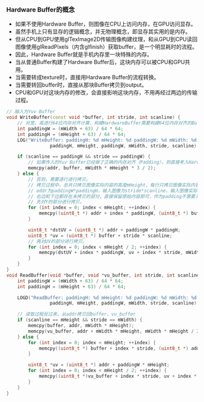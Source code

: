 ### Hardware Buffer的概念

- 如果不使用Hardware Buffer，则图像在CPU上访问内存，在GPU访问显存。
- 虽然手机上只有显存的逻辑概念，并无物理概念，即显存其实用的是内存。
- 但从CPU到GPU使用glTexImage2D传输图像构建纹理，和从GPU到CPU读回图像使用glReadPixels（内含glfinish）获取buffer，是一个明显耗时的流程。
- 因此，Hardware Buffer就是手机内存里一块特殊的内存。
- 当从普通Buffer构建了Hardware Buffer后，这块内存可以被CPU和GPU共用。
- 当需要转成texture时，直接用Hardware Buffer的流程转换。
- 当需要转回buffer时，直接从那块Buffer拷贝到output。
- CPU和GPU对这块内存的修改，会直接影响这块内存，不用再经过两边的传输过程。

```cpp
// 输入为Yuv Buffer
void WriteBuffer(const void *buffer, int stride, int scanline) {
    // 对宽、高进行64位内存对齐计算，构建HardwareBuffer需要构建64位内存对齐的Buffer。
    int paddingW = (mWidth + 63) / 64 * 64;
    int paddingH = (mHeight + 63) / 64 * 64;
    LOG("WriteBuffer: paddingH: %d mHeight: %d paddingW: %d mWidth: %d stride: %d, scanline: %d",
                paddingH, mHeight, paddingW, mWidth, stride, scanline);

    if (scanline == paddingH && stride == paddingW) {
        // 如果传入的Yuv Buffer已经做了正确的内存对齐（Padding），则直接考入HardwareBuffer目标地址addr即可。
        memcpy(addr, buffer, mWidth * mHeight * 3 / 2);
    } else {
        // 否则，需要逐行进行拷贝。
        // 拷贝过程中，总共只拷贝图像实际内容的高度mHeight，每行只拷贝图像实际内容的宽度mWidth。
        // addr为paddingW*paddingH，输入图像为stride*scanline，输入图像实际内容为mWidth*mHeight。
        // 右边和下边都存在未拷贝的部分，直接保留原始内容即可，作为padding不需要关心，只用来内存对齐。
        // 先对Y的部分进行拷贝。
        for (int index = 0; index < mHeight; ++index) {
            memcpy((uint8_t *) addr + index * paddingW, (uint8_t *) buffer + index * stride, mWidth);
        }

        uint8_t *dstUV = (uint8_t *) addr + paddingW * paddingH;
        uint8_t *uv = (uint8_t *) buffer + stride * scanline;
        // 再对UV的部分进行拷贝。
        for (int index = 0; index < mHeight / 2; ++index) {
            memcpy(dstUV + index * paddingW, uv + index * stride, mWidth);
        }
    }
}
void ReadBuffer(void *buffer, void *vu_buffer, int stride, int scanline) {
    int paddingW = (mWidth + 63) / 64 * 64;
    int paddingH = (mHeight + 63) / 64 * 64;

    LOGD("ReadBuffer: paddingH: %d mHeight: %d paddingW: %d mWidth: %d stride: %d, scanline: %d",
                paddingH, mHeight, paddingW, mWidth, stride, scanline);

    // 读取过程反过来，从addr拷贝回buffer、vu_buffer
    if (scanline == mHeight && stride == mWidth) {
        memcpy(buffer, addr, mWidth * mHeight);
        memcpy(vu_buffer, addr + mWidth * mHeight, mWidth * mHeight / 2);
    } else {
        for (int index = 0; index < mHeight; ++index) {
            memcpy((uint8_t *) buffer + index * stride, (uint8_t *) addr + index * paddingW, mWidth);
        }

        uint8_t *uv = (uint8_t *) addr + paddingW * mHeight;
        for (int index = 0; index < mHeight / 2; ++index) {
            memcpy((uint8_t *)vu_buffer + index * stride, uv + index * paddingW, mWidth);
        }
    }
}
```

